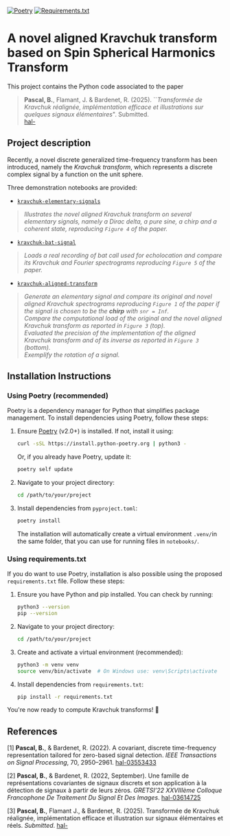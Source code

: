 [![Poetry](https://github.com/bpascal-fr/from-kravchuk-to-ssht/actions/workflows/install-with-poetry.yml/badge.svg?branch=main)](https://github.com/bpascal-fr/from-kravchuk-to-ssht/actions/workflows/install-with-poetry.yml)
[![Requirements.txt](https://github.com/bpascal-fr/from-kravchuk-to-ssht/actions/workflows/install-with-requirements.yml/badge.svg?branch=main)](https://github.com/bpascal-fr/from-kravchuk-to-ssht/actions/workflows/install-with-requirements.yml)

# A novel aligned Kravchuk transform based on Spin Spherical Harmonics Transform


This project contains the Python code associated to the paper

> **Pascal, B.**, Flamant, J. & Bardenet, R. (2025). ``*Transformée de Kravchuk réalignée, implémentation efficace et illustrations sur quelques signaux élémentaires*". Submitted.  
>  [hal-]()

## Project description

Recently, a novel discrete generalized time-frequency transform has been introduced, namely the *Kravchuk transform*, which represents a discrete complex signal by a function on the unit sphere.

Three demonstration notebooks are provided:

- [`kravchuk-elementary-signals`](notebooks/kravchuk-elementary-signals.ipynb)

> *Illustrates the novel aligned Kravchuk transform on several elementary signals, namely a Dirac delta, a pure sine, a chirp and a coherent state, reproducing `Figure 4` of the paper.*
 
- [`kravchuk-bat-signal`](notebooks/kravchuk-bat-signal.ipynb)

> *Loads a real recording of bat call used for echolocation and compare its Kravchuk and Fourier spectrograms reproducing `Figure 5` of the paper.*

- [`kravchuk-aligned-transform`](notebooks/kravchuk-aligned-transform.ipynb)

> *Generate an elementary signal and compare its original and novel aligned Kravchuk spectrograms reproducing `Figure 1` of the paper if the signal is chosen to be the **chirp** with `snr = Inf`.  
> Compare the computational load of the original and the novel aligned Kravchuk transform as reported in `Figure 3` (top).  
> Evaluated the precision of the implementation of the aligned Kravchuk transform and of its inverse as reported in `Figure 3` (bottom).  
> Exemplify the rotation of a signal.*

## Installation Instructions

### Using Poetry (recommended)

Poetry is a dependency manager for Python that simplifies package management. To install dependencies using Poetry, follow these steps:

1. Ensure [Poetry](https://python-poetry.org/docs/) (v2.0+) is installed. If not, install it using:
   ```sh
   curl -sSL https://install.python-poetry.org | python3 -
   ```
   Or, if you already have Poetry, update it:
   ```sh
   poetry self update
   ```

2. Navigate to your project directory:
   ```sh
   cd /path/to/your/project
   ```

3. Install dependencies from `pyproject.toml`:
   ```sh
   poetry install
   ```
   The installation will automatically create a virtual environment ``.venv/``in the same folder, that you can use for running files in ``notebooks/``.

### Using requirements.txt

If you do want to use Poetry, installation is also possible using the proposed `requirements.txt` file.
Follow these steps:

1. Ensure you have Python and pip installed. You can check by running:
   ```sh
   python3 --version
   pip --version
   ```

2. Navigate to your project directory:
   ```sh
   cd /path/to/your/project
   ```

3. Create and activate a virtual environment (recommended):
   ```sh
   python3 -m venv venv
   source venv/bin/activate  # On Windows use: venv\Scripts\activate
   ```

4. Install dependencies from `requirements.txt`:
   ```sh
   pip install -r requirements.txt
   ```

You're now ready to compute Kravchuk transforms! 🚀


## References

[1] **Pascal, B.**, & Bardenet, R. (2022). A covariant, discrete time-frequency representation tailored for zero-based signal detection. *IEEE Transactions on Signal Processing*, 70, 2950–2961. [hal-03553433](https://hal.archives-ouvertes.fr/hal-03553433/document)

[2] **Pascal, B.**, & Bardenet, R. (2022, September). Une famille de représentations covariantes de signaux discrets et son application à la détection de signaux à partir de leurs zéros. *GRETSI’22 XXVIIIème Colloque Francophone De Traitement Du Signal Et Des Images*. [hal-03614725](https://hal.archives-ouvertes.fr/hal-03614725/document)

[3] **Pascal, B.**, Flamant J., & Bardenet, R. (2025). Transformée de Kravchuk réalignée, implémentation efficace et illustration sur signaux élémentaires et réels. *Submitted*. [hal-](https://hal.archives-ouvertes.fr/)
